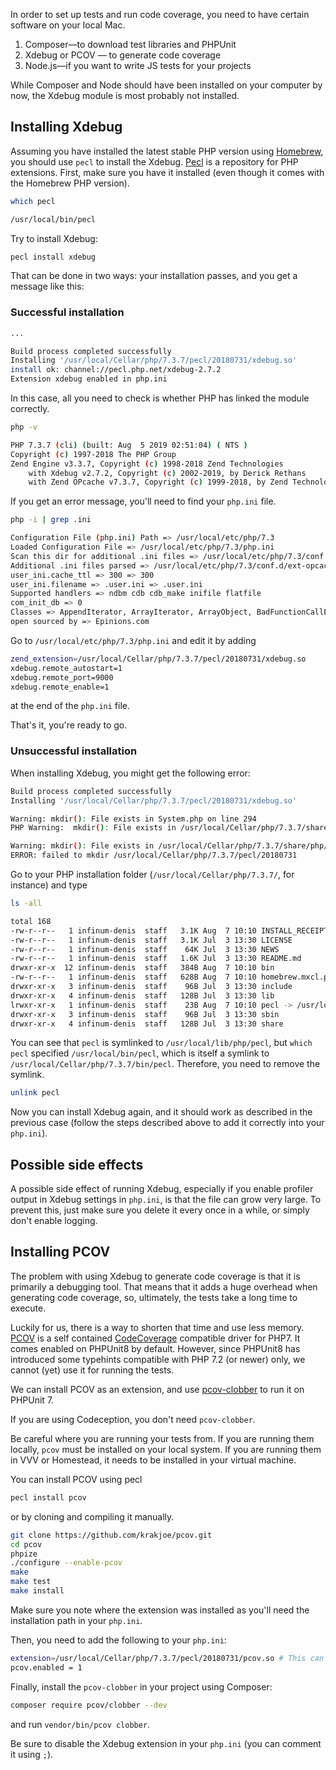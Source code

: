 In order to set up tests and run code coverage, you need to have certain software on your local Mac.

1. Composer—to download test libraries and PHPUnit
2. Xdebug or PCOV — to generate code coverage
3. Node.js—if you want to write JS tests for your projects

While Composer and Node should have been installed on your computer by now, the Xdebug module is most probably not installed.

## Installing Xdebug

Assuming you have installed the latest stable PHP version using [Homebrew](https://brew.sh/), you should use `pecl` to install the Xdebug. [Pecl](https://pecl.php.net/) is a repository for PHP extensions. First, make sure you have it installed (even though it comes with the Homebrew PHP version).

```bash
which pecl

/usr/local/bin/pecl
```

Try to install Xdebug:

```bash
pecl install xdebug
```

That can be done in two ways: your installation passes, and you get a message like this:

### Successful installation

```bash
...

Build process completed successfully
Installing '/usr/local/Cellar/php/7.3.7/pecl/20180731/xdebug.so'
install ok: channel://pecl.php.net/xdebug-2.7.2
Extension xdebug enabled in php.ini
```

In this case, all you need to check is whether PHP has linked the module correctly.

```bash
php -v

PHP 7.3.7 (cli) (built: Aug  5 2019 02:51:04) ( NTS )
Copyright (c) 1997-2018 The PHP Group
Zend Engine v3.3.7, Copyright (c) 1998-2018 Zend Technologies
    with Xdebug v2.7.2, Copyright (c) 2002-2019, by Derick Rethans
    with Zend OPcache v7.3.7, Copyright (c) 1999-2018, by Zend Technologies
```

If you get an error message, you'll need to find your `php.ini` file.

```bash
php -i | grep .ini

Configuration File (php.ini) Path => /usr/local/etc/php/7.3
Loaded Configuration File => /usr/local/etc/php/7.3/php.ini
Scan this dir for additional .ini files => /usr/local/etc/php/7.3/conf.d
Additional .ini files parsed => /usr/local/etc/php/7.3/conf.d/ext-opcache.ini
user_ini.cache_ttl => 300 => 300
user_ini.filename => .user.ini => .user.ini
Supported handlers => ndbm cdb cdb_make inifile flatfile
com_init_db => 0
Classes => AppendIterator, ArrayIterator, ArrayObject, BadFunctionCallException, BadMethodCallException, CachingIterator, CallbackFilterIterator, DirectoryIterator, DomainException, EmptyIterator, FilesystemIterator, FilterIterator, GlobIterator, InfiniteIterator, InvalidArgumentException, IteratorIterator, LengthException, LimitIterator, LogicException, MultipleIterator, NoRewindIterator, OutOfBoundsException, OutOfRangeException, OverflowException, ParentIterator, RangeException, RecursiveArrayIterator, RecursiveCachingIterator, RecursiveCallbackFilterIterator, RecursiveDirectoryIterator, RecursiveFilterIterator, RecursiveIteratorIterator, RecursiveRegexIterator, RecursiveTreeIterator, RegexIterator, RuntimeException, SplDoublyLinkedList, SplFileInfo, SplFileObject, SplFixedArray, SplHeap, SplMinHeap, SplMaxHeap, SplObjectStorage, SplPriorityQueue, SplQueue, SplStack, SplTempFileObject, UnderflowException, UnexpectedValueException
open sourced by => Epinions.com
```

Go to `/usr/local/etc/php/7.3/php.ini` and edit it by adding

```bash
zend_extension=/usr/local/Cellar/php/7.3.7/pecl/20180731/xdebug.so
xdebug.remote_autostart=1
xdebug.remote_port=9000
xdebug.remote_enable=1
```

at the end of the `php.ini` file.

That's it, you're ready to go.

### Unsuccessful installation

When installing Xdebug, you might get the following error:

```bash
Build process completed successfully
Installing '/usr/local/Cellar/php/7.3.7/pecl/20180731/xdebug.so'

Warning: mkdir(): File exists in System.php on line 294
PHP Warning:  mkdir(): File exists in /usr/local/Cellar/php/7.3.7/share/php/pear/System.php on line 294

Warning: mkdir(): File exists in /usr/local/Cellar/php/7.3.7/share/php/pear/System.php on line 294
ERROR: failed to mkdir /usr/local/Cellar/php/7.3.7/pecl/20180731
```

Go to your PHP installation folder (`/usr/local/Cellar/php/7.3.7/`, for instance) and type

```bash
ls -all

total 168
-rw-r--r--   1 infinum-denis  staff   3.1K Aug  7 10:10 INSTALL_RECEIPT.json
-rw-r--r--   1 infinum-denis  staff   3.1K Jul  3 13:30 LICENSE
-rw-r--r--   1 infinum-denis  staff    64K Jul  3 13:30 NEWS
-rw-r--r--   1 infinum-denis  staff   1.6K Jul  3 13:30 README.md
drwxr-xr-x  12 infinum-denis  staff   384B Aug  7 10:10 bin
-rw-r--r--   1 infinum-denis  staff   628B Aug  7 10:10 homebrew.mxcl.php.plist
drwxr-xr-x   3 infinum-denis  staff    96B Jul  3 13:30 include
drwxr-xr-x   4 infinum-denis  staff   128B Jul  3 13:30 lib
lrwxr-xr-x   1 infinum-denis  staff    23B Aug  7 10:10 pecl -> /usr/local/lib/php/pecl
drwxr-xr-x   3 infinum-denis  staff    96B Jul  3 13:30 sbin
drwxr-xr-x   4 infinum-denis  staff   128B Jul  3 13:30 share
```

You can see that `pecl` is symlinked to `/usr/local/lib/php/pecl`, but `which pecl` specified `/usr/local/bin/pecl`, which is itself a symlink to `/usr/local/Cellar/php/7.3.7/bin/pecl`. Therefore, you need to remove the symlink.

```bash
unlink pecl
```

Now you can install Xdebug again, and it should work as described in the previous case (follow the steps described above to add it correctly into your `php.ini`).

## Possible side effects

A possible side effect of running Xdebug, especially if you enable profiler output in Xdebug settings in `php.ini`, is that the file can grow very large. To prevent this, just make sure you delete it every once in a while, or simply don't enable logging.

## Installing PCOV

The problem with using Xdebug to generate code coverage is that it is primarily a debugging tool. That means that it adds a huge overhead when generating code coverage, so, ultimately, the tests take a long time to execute.

Luckily for us, there is a way to shorten that time and use less memory. [PCOV](https://github.com/krakjoe/pcov) is a self contained [CodeCoverage](https://github.com/sebastianbergmann/php-code-coverage) compatible driver for PHP7. It comes enabled on PHPUnit8 by default. However, since PHPUnit8 has introduced some typehints compatible with PHP 7.2 (or newer) only, we cannot (yet) use it for running the tests.

We can install PCOV as an extension, and use [pcov-clobber](https://github.com/krakjoe/pcov-clobber) to run it on PHPUnit 7.

If you are using Codeception, you don't need `pcov-clobber`.

Be careful where you are running your tests from. If you are running them locally, `pcov` must be installed on your local system. If you are running them in VVV or Homestead, it needs to be installed in your virtual machine.

You can install PCOV using pecl

```bash
pecl install pcov
```

or by cloning and compiling it manually.

```bash
git clone https://github.com/krakjoe/pcov.git
cd pcov
phpize
./configure --enable-pcov
make
make test
make install
```

Make sure you note where the extension was installed as you'll need the installation path in your `php.ini`.

Then, you need to add the following to your `php.ini`:

```bash
extension=/usr/local/Cellar/php/7.3.7/pecl/20180731/pcov.so # This can vary on your system!!!
pcov.enabled = 1
```

Finally, install the `pcov-clobber` in your project using Composer:

```bash
composer require pcov/clobber --dev
```

and run `vendor/bin/pcov clobber`.

Be sure to disable the Xdebug extension in your `php.ini` (you can comment it using `;`).
